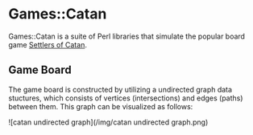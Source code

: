 # Games::Catan

Games::Catan is a suite of Perl libraries that simulate the popular board game [Settlers of Catan](http://www.catan.com).

## Game Board

The game board is constructed by utilizing a undirected graph data stuctures, which consists of vertices (intersections) and edges (paths) between them.  This graph can be visualized as follows:

![catan undirected graph](/img/catan undirected graph.png)
